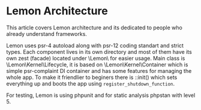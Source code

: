 # Lemon Architecture

This article covers Lemon architecture and its dedicated to people who already understand frameworks.

Lemon uses psr-4 autoload along with psr-12 coding standart and strict types. Each component lives in its own directory and most of them have its own zest (facade) located under \Lemon\ for easier usage. Main class is \Lemon\Kernel\Lifecycle, it is based on \Lemon\Kernel\Container which is simple psr-complaint DI container and has some features for managing the whole app. To make it friendlier to beginers there is ::init() which sets everything up and boots the app using `register_shutdown_function`.

For testing, Lemon is using phpunit and for static analysis phpstan with level 5.
